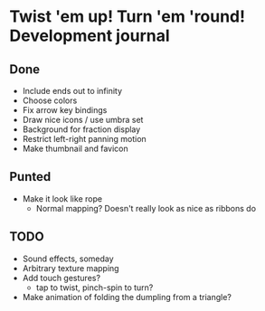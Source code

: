 Twist 'em up! Turn 'em 'round! Development journal
==================================================

## Done

* Include ends out to infinity
* Choose colors
* Fix arrow key bindings
* Draw nice icons / use umbra set
* Background for fraction display
* Restrict left-right panning motion
* Make thumbnail and favicon

## Punted

* Make it look like rope
    * Normal mapping? Doesn't really look as nice as ribbons do

## TODO

* Sound effects, someday
* Arbitrary texture mapping
* Add touch gestures?
    * tap to twist, pinch-spin to turn?
* Make animation of folding the dumpling from a triangle?
